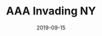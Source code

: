 ---
title: "AAA Invading NY"

date: 2019-09-15
location: Hulu Theatre at MSG, New York, NY
cagematch: https://www.cagematch.net/en/?id=1&nr=228061
---